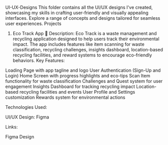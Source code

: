 
UI-UX-Designs
This folder contains all the UI/UX designs I've created, showcasing my skills in crafting user-friendly and visually appealing interfaces. Explore a range of concepts and designs tailored for seamless user experiences.
Projects
1. Eco Track App 🌱
Description:
Eco Track is a waste management and recycling application designed to help users track their environmental impact. The app includes features like item scanning for waste classification, recycling challenges, insights dashboard, location-based recycling facilities, and reward systems to encourage eco-friendly behaviors.
Key Features:

Loading Page with app tagline and logo
User Authentication (Sign-Up and Login)
Home Screen with progress highlights and eco-tips
Scan Item functionality for waste classification
Challenges and Quest system for user engagement
Insights Dashboard for tracking recycling impact
Location-based recycling facilities and events
User Profile and Settings customization
Rewards system for environmental actions

Technologies Used:

UI/UX Design: Figma

Links:

Figma Design
